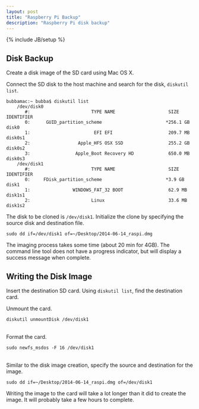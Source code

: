```yaml
---
layout: post
title: "Raspberry Pi Backup"
description: "Raspberry Pi disk backup"
---
```

{% include JB/setup %}

## Disk Backup

Create a disk image of the SD card using Mac OS X.

Connect the SD disk to the host machine and search for the disk, `diskutil list`.

    bubbamac:~ bubba$ diskutil list
        /dev/disk0
           #:                       TYPE NAME                    SIZE       IDENTIFIER
           0:      GUID_partition_scheme                        *256.1 GB   disk0
           1:                        EFI EFI                     209.7 MB   disk0s1
           2:                  Apple_HFS OSX SSD                 255.2 GB   disk0s2
           3:                 Apple_Boot Recovery HD             650.0 MB   disk0s3
        /dev/disk1
           #:                       TYPE NAME                    SIZE       IDENTIFIER
           0:     FDisk_partition_scheme                        *3.9 GB     disk1
           1:                WINDOWS_FAT_32 BOOT                 62.9 MB    disk1s1
           2:                       Linux                        33.6 MB    disk1s2

The disk to be cloned is `/dev/disk1`. Initialize the clone by specifying the source disk and destination file.

    sudo dd if=/dev/disk1 of=~/Desktop/2014-06-14_raspi.dmg

The imaging process takes some time (about 20 min for 4GB). The command line tool does not have a progress indicator, but will display a success message when complete.

## Writing the Disk Image

Insert the destination SD card. Using `diskutil list`, find the destination card.

Unmount the card.

    diskutil unmountDisk /dev/disk1

<br/>
Format the card.

    sudo newfs_msdos -F 16 /dev/disk1

<br/>
Similar to the disk image creation, specify the source and destination for the image.

    sudo dd if=~/Desktop/2014-06-14_raspi.dmg of=/dev/disk1

Writing the image to the card will take a lot longer than it did to create the image. It will probably take a few hours to complete.

